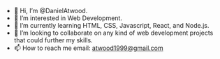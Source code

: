 - 👋 Hi, I’m @DanielAtwood.
- 👀 I’m interested in Web Development.
- 🌱 I’m currently learning HTML, CSS, Javascript, React, and Node.js.
- 💞️ I’m looking to collaborate on any kind of web development projects that could further my skills.
- 📫 How to reach me email: atwood1999@gmail.com 

<!---
DanielAtwood/DanielAtwood is a ✨ special ✨ repository because its `README.md` (this file) appears on your GitHub profile.
You can click the Preview link to take a look at your changes.
--->
